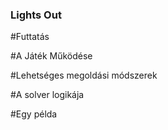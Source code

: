 ### Lights Out

#Futtatás

#A Játék Működése

#Lehetséges megoldási módszerek

#A solver logikája

#Egy példa
